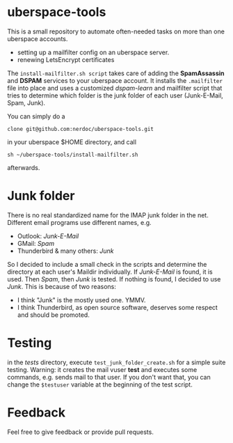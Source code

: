 # uberspace-tools

This is a small repository to automate often-needed tasks on more than one uberspace accounts.

* setting up a mailfilter config on an uberspace server.
* renewing LetsEncrypt certificates

The `install-mailfilter.sh script` takes care of adding the **SpamAssassin** and **DSPAM** services to your uberspace account. It installs the `.mailfilter` file into place and uses a customized *dspam-learn* and mailfilter script that tries to determine which folder is the junk folder of each user (Junk-E-Mail, Spam, Junk).

You can simply do a

    clone git@github.com:nerdoc/uberspace-tools.git

in your uberspace $HOME directory, and call

    sh ~/uberspace-tools/install-mailfilter.sh

afterwards.

# Junk folder

There is no real standardized name for the IMAP junk folder in the net. Different email programs use different names, e.g.

  * Outlook: *Junk-E-Mail*
  * GMail: *Spam*
  * Thunderbird & many others: *Junk*

So I decided to include a small check in the scripts and determine the directory at each user's Maildir individually. If *Junk-E-Mail* is found, it is used. Then *Spam*, then *Junk* is tested. If nothing is found, I decided to use *Junk*. This is because of two reasons:
  * I think "Junk" is the mostly used one. YMMV.
  * I think Thunderbird, as open source software, deserves some respect and should be promoted.

# Testing
in the *tests* directory, execute `test_junk_folder_create.sh` for a simple suite testing. Warning: it creates the mail vuser **test** and executes some commands, e.g. sends mail to that user. If you don't want that, you can change the `$testuser` variable at the beginning of the test script.

# Feedback
Feel free to give feedback or provide pull requests.
